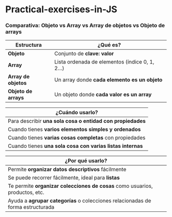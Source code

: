 # Practical-exercises-in-JS

### Comparativa: Objeto vs Array vs Array de objetos vs Objeto de arrays

| Estructura            | ¿Qué es?                                      |
|-----------------------|-----------------------------------------------|
| **Objeto**            | Conjunto de **clave: valor**                  |
| **Array**             | Lista ordenada de elementos (índice 0, 1, 2…) |
| **Array de objetos**  | Un array donde **cada elemento es un objeto** |
| **Objeto de arrays**  | Un objeto donde **cada valor es un array**    |

| ¿Cuándo usarlo?                                                |
|----------------------------------------------------------------|
| Para describir **una sola cosa o entidad con propiedades**     |
| Cuando tienes **varios elementos simples y ordenados**         |
| Cuando tienes **varias cosas completas** con propiedades       |
| Cuando tienes **una sola cosa con varias listas internas**     |


| ¿Por qué usarlo?                                                              |
|--------------------------------------------------------------------------------|
| Permite **organizar datos descriptivos** fácilmente                           |
| Se puede recorrer fácilmente, ideal para **listas**                           |
| Te permite **organizar colecciones de cosas** como usuarios, productos, etc.  |
| Ayuda a **agrupar categorías** o colecciones relacionadas de forma estructurada |
